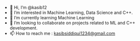 - 👋 Hi, I’m @kasib12
- 👀 I’m interested in Machine Learning, Data Science and C++.
- 🌱 I’m currently learning Machine Learning
- 💞️ I’m looking to collaborate on projects related to ML and C++ development.
- 📫 How to reach me : kasibsiddiqui1234@gmail.com

<!---
kasib12/kasib12 is a ✨ special ✨ repository because its `README.md` (this file) appears on your GitHub profile.
You can click the Preview link to take a look at your changes.
--->

